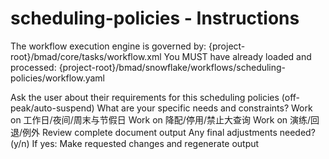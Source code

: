 # scheduling-policies - Instructions

<critical>The workflow execution engine is governed by: {project-root}/bmad/core/tasks/workflow.xml</critical>
<critical>You MUST have already loaded and processed: {project-root}/bmad/snowflake/workflows/scheduling-policies/workflow.yaml</critical>

<workflow>

<step n="1" goal="Understand Requirements">
<action>Ask the user about their requirements for this scheduling policies (off-peak/auto-suspend)</action>
<ask>What are your specific needs and constraints?</ask>
</step>

<step n="2" goal="工作日/夜间/周末与节假日">
<action>Work on 工作日/夜间/周末与节假日</action>
<template-output section="calendars"/>
</step>

<step n="3" goal="降配/停用/禁止大查询">
<action>Work on 降配/停用/禁止大查询</action>
<template-output section="policies"/>
</step>

<step n="4" goal="演练/回退/例外">
<action>Work on 演练/回退/例外</action>
<template-output section="validation"/>
</step>

<step n="5" goal="Review and Finalize">
<action>Review complete document output</action>
<ask>Any final adjustments needed? (y/n)</ask>
<check>If yes:</check>
  <action>Make requested changes and regenerate output</action>
</step>

</workflow>

